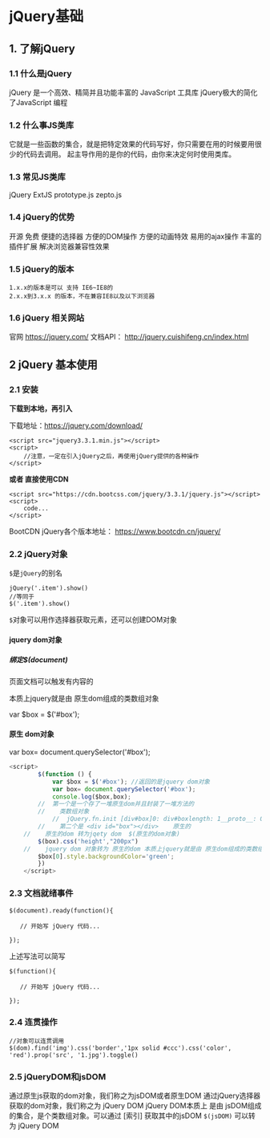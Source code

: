 # jQuery基础



## 1. 了解jQuery

### 1.1 什么是jQuery

 jQuery 是一个高效、精简并且功能丰富的 JavaScript 工具库
 jQuery极大的简化了JavaScript 编程

### 1.2 什么事JS类库

 它就是一些函数的集合，就是把特定效果的代码写好，你只需要在用的时候要用很少的代码去调用。
 起主导作用的是你的代码，由你来决定何时使用类库。

### 1.3 常见JS类库

 jQuery
 ExtJS
 prototype.js
 zepto.js

### 1.4 jQuery的优势

 开源 免费
 便捷的选择器
 方便的DOM操作
 方便的动画特效
 易用的ajax操作
 丰富的插件扩展
 解决浏览器兼容性效果

### 1.5 jQuery的版本

```
1.x.x的版本是可以 支持 IE6~IE8的
2.x.x到3.x.x 的版本，不在兼容IE8以及以下浏览器
```

### 1.6 jQuery 相关网站

 官网 <https://jquery.com/>
 文档API： <http://jquery.cuishifeng.cn/index.html>

## 2 jQuery 基本使用

### 2.1 安装

**下载到本地，再引入**

下载地址：<https://jquery.com/download/>

```
<script src="jquery3.3.1.min.js"></script>
<script>
    //注意，一定在引入jQuery之后，再使用jQuery提供的各种操作
</script>
```

**或者 直接使用CDN**

```
<script src="https://cdn.bootcss.com/jquery/3.3.1/jquery.js"></script>
<script>
    code...
</script>
```

BootCDN jQuery各个版本地址： <https://www.bootcdn.cn/jquery/>

### 2.2 jQuery对象

`$`是`jQuery`的别名

```
jQuery('.item').show()
//等同于
$('.item').show()
```

`$`对象可以用作选择器获取元素，还可以创建DOM对象

#### jquery dom对象

##### 绑定$(document)

页面文档可以触发有内容的

本质上jquery就是由 原生dom组成的类数组对象

var $box = $('#box');

#### 原生 dom对象

var box= document.querySelector('#box');

```js
<script>
        $(function () {
            var $box = $('#box'); //返回的是jquery dom对象
            var box= document.querySelector('#box');
            console.log($box,box);
        //  第一个是一个存了一堆原生dom并且封装了一堆方法的
        //    类数组对象
            //  jQuery.fn.init [div#box]0: div#boxlength: 1__proto__: Object(0) <div id=​"box">​</div>​
        //    第二个是 <div id="box"></div>    原生的
    //    原生的dom 转为jqety dom  $(原生的dom对象)
        $(box).css('height',"200px")
    //    jquery dom 对象转为 原生的dom 本质上jquery就是由 原生dom组成的类数组对象
		$box[0].style.backgroundColor='green';
        })
    </script>
```



### 2.3 文档就绪事件

```
$(document).ready(function(){

   // 开始写 jQuery 代码...

});
```

上述写法可以简写

```
$(function(){

   // 开始写 jQuery 代码...

});
```

### 2.4 连贯操作

```
//对象可以连贯调用
$(dom).find('img').css('border','1px solid #ccc').css('color', 'red').prop('src', '1.jpg').toggle()
```

### 2.5 jQueryDOM和jsDOM

 通过原生js获取的dom对象，我们称之为jsDOM或者原生DOM
 通过jQuery选择器获取的dom对象，我们称之为 jQuery DOM
 jQuery DOM本质上 是由 jsDOM组成的集合，是个类数组对象。可以通过 [索引] 获取其中的jsDOM
 `$(jsDOM)` 可以转为 jQuery DOM